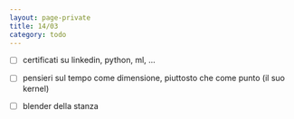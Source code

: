 ```yaml
--- 
layout: page-private
title: 14/03
category: todo
---
```


-[ ] certificati su linkedin, python, ml, ...
-[ ] pensieri sul tempo come dimensione, piuttosto che come punto (il suo kernel)
-[ ] blender della stanza

